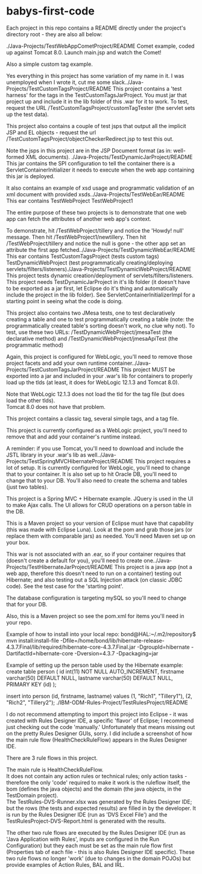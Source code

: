 # babys-first-code

Each project in this repo contains a README directly under the project's directory root - they are also all below:  

./Java-Projects/TestWebAppCometProject/README
Comet example, coded up against Tomcat 8.0.  Launch main.jsp and watch the Comet!

Also a simple custom tag example.

Yes everything in this project has some variation of my name in it.  I was unemployed when I wrote it,
cut me some slack../Java-Projects/TestCustomTagsProject/README
This project contains a 'test harness' for the tags in the TestCustomTagsJarProject.  You must jar that project up and 
include it in the lib folder of this .war for it to work.  To test, request the URL /TestCustomTagsProject/customTagTester (the 
servlet sets up the test data).

This project also contains a couple of test jsps that output all the implicit JSP and EL objects - request the url
/TestCustomTagsProject/objectCheckerRedirect.jsp to test this out.

Note the jsps in this project are in the JSP Document format (as in: well-formed XML documents).  ./Java-Projects/TestDynamicJarProject/README
This jar contains the SPI configuration to tell the container there is a ServletContainerInitializer it needs to execute when 
the web app containing this jar is deployed.

It also contains an example of xsd usage and programmatic validation of an xml document with provided xsds../Java-Projects/TestWebEar/README
This ear contains 
	TestWebProject
	TestWebProject1

The entire purpose of these two projects is to demonstrate that one web app can fetch the attributes of another web app's context.

To demonstrate, hit /TestWebProject/tillery and notice the 'Howdy! null' message. 
Then hit /TestWebProject1/newtillery. 
Then hit /TestWebProject/tillery and notice the null is gone - the other app set an attribute the first app fetched../Java-Projects/TestDynamicWebEar/README
This ear contains
TestCustomTagsProject (tests custom tags)
TestDynamicWebProject (test programmatically creating/deploying servlets/filters/listeners)./Java-Projects/TestDynamicWebProject/README
This project tests dynamic creation/deployment of servlets/filters/listeners.
This project needs TestDynamicJarProject in it's lib folder (it doesn't have to be exported as a jar first, let 
Eclipse do it's thing and automatically include the project in the lib folder).
See ServletContainerInitializerImpl for a starting point in seeing what the code is doing.

This project also contains two JMesa tests, one to test declaratively creating a table and one to test programmatically
creating a table (note: the programmatically created table's sorting doesn't work, no clue why not).
To test, use these two URLs: 
	/TestDynamicWebProject/jmesaTest (the declarative method) and 
	/TestDynamicWebProject/jmesaApiTest (the programmatic method)
	
Again, this project is configured for WebLogic, you'll need to remove those project facets and add your own runtime container../Java-Projects/TestCustomTagsJarProject/README
This project MUST be exported into a jar and included in your .war's lib for containers to properly load up the tlds 
(at least, it does for WebLogic 12.1.3 and Tomcat 8.0).

Note that WebLogic 12.1.3 does not load the tld for the tag file (but does load the other tlds).  
Tomcat 8.0 does not have that problem.

This project contains a classic tag, several simple tags, and a tag file.

This project is currently configured as a WebLogic project, you'll need to remove that and add your container's 
runtime instead.

A reminder: if you use Tomcat, you'll need to download and include the JSTL library in your .war's lib as well../Java-Projects/TestSpringMVCHibernateProject/README
This project requires a lot of setup.
It is currently configured for WebLogic, you'll need to change that to your container.
It is also set up to hit Oracle DB, you'll need to change that to your DB.  You'll also need to create the schema and tables (just two tables).

This project is a Spring MVC + Hibernate example.  JQuery is used in the UI to make Ajax calls.  The UI allows for CRUD operations 
on a person table in the DB.

This is a Maven project so your version of Eclipse must have that capability (this was made with Eclipse Luna).  Look at the pom and grab those
jars (or replace them with comparable jars) as needed.  You'll need Maven set up on your box.

This war is not associated with an .ear, so if your container requires that (doesn't create a default for you), you'll need to create one../Java-Projects/TestHibernateJarProject/README
This project is a java app (not a web app, therefore this doesn't need to run on a container) testing out
Hibernate; and also testing out a SQL Injection attack (on classic JDBC code).
See the test case for the 'starting point'.

The database configuration is targeting mySQL so you'll need to change that for your DB.

Also, this is a Maven project so see the pom.xml for items you'll need in your repo.

Example of how to install into your local repo:
bond@HAL:~/.m2/repository$ mvn install:install-file -Dfile=/home/bond/lib/hibernate-release-4.3.7.Final/lib/required/hibernate-core-4.3.7.Final.jar -DgroupId=hibernate -DartifactId=hibernate-core -Dversion=4.3.7 -Dpackaging=jar


Example of setting up the person table used by the Hibernate example:
create table person (
id int(11) NOT NULL AUTO_INCREMENT,
firstname varchar(50) DEFAULT NULL,
lastname varchar(50) DEFAULT NULL,
PRIMARY KEY (id)
);

insert into person (id, firstname, lastname) values (1, "Rich1", "Tillery1"), (2, "Rich2", "Tillery2");
./IBM-ODM-Rules-Project/TestRulesProject/README

I do not recommend attempting to import this project into Eclipse - it was created with Rules Designer IDE, a specific 
'flavor' of Eclipse; I recommend just checking out the code 'manually.'  Unfortunately that means missing out on the pretty
Rules Designer GUIs, sorry.  I did include a screenshot of how the main rule flow (HealthCheckRuleFlow) appears in the Rules 
Designer IDE.

There are 3 rule flows in this project.  

The main rule is HealthCheckRuleFlow.  
It does not contain any action rules or technical rules; only action tasks - therefore
the only 'code' required to make it work is the ruleflow itself, the bom (defines the java objects) and the domain (the java objects, in
the TestDomain project).  
The TestRules-DVS-Runner.xlsx was generated by the Rules Designer IDE; but the rows (the tests and expected results) are filled in
by the developer.  It is run by the Rules Designer IDE (run as 'DVS Excel File') and the TestRulesProject-DVS-Report.html 
is generated with the results.

The other two rule flows are executed by the Rules Designer IDE (run as 'Java Application with Rules', inputs are configured in the
Run Configuration) but they each must be set as the main rule flow first (Properties tab of each file - this is also Rules Designer IDE
specific).
These two rule flows no longer 'work' (due to changes in the domain POJOs) but provide examples of Action Rules, BAL and IRL.
